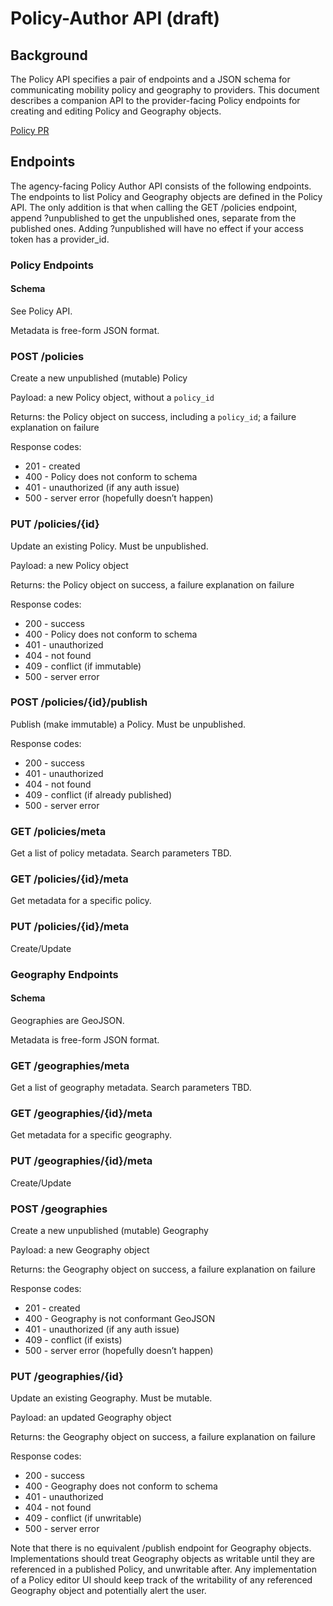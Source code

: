 # Policy-Author API (draft)

## Background

The Policy API specifies a pair of endpoints and a JSON schema for communicating mobility policy and geography to providers. This document describes a companion API to the provider-facing Policy endpoints for creating and editing Policy and Geography objects.

[Policy PR](https://github.com/CityOfLosAngeles/mobility-data-specification/pull/322)

## Endpoints

The agency-facing Policy Author API consists of the following endpoints. The endpoints to list Policy and Geography objects are defined in the Policy API. The only addition is that when calling the GET /policies endpoint, append ?unpublished to get the unpublished ones, separate from the published ones. Adding ?unpublished will have no effect if your access token has a provider_id.

### Policy Endpoints

#### Schema

See Policy API.

Metadata is free-form JSON format.

### POST /policies

Create a new unpublished (mutable) Policy

Payload: a new Policy object, without a `policy_id`

Returns: the Policy object on success, including a `policy_id`; a failure explanation on failure

Response codes:

- 201 - created
- 400 - Policy does not conform to schema
- 401 - unauthorized (if any auth issue)
- 500 - server error (hopefully doesn’t happen)

### PUT /policies/{id}

Update an existing Policy. Must be unpublished.

Payload: a new Policy object

Returns: the Policy object on success, a failure explanation on failure

Response codes:

- 200 - success
- 400 - Policy does not conform to schema
- 401 - unauthorized
- 404 - not found
- 409 - conflict (if immutable)
- 500 - server error

### POST /policies/{id}/publish

Publish (make immutable) a Policy. Must be unpublished.

Response codes:

- 200 - success
- 401 - unauthorized
- 404 - not found
- 409 - conflict (if already published)
- 500 - server error

### GET /policies/meta

Get a list of policy metadata. Search parameters TBD.

### GET /policies/{id}/meta

Get metadata for a specific policy.

### PUT /policies/{id}/meta

Create/Update

### Geography Endpoints

#### Schema

Geographies are GeoJSON.

Metadata is free-form JSON format.

### GET /geographies/meta

Get a list of geography metadata. Search parameters TBD.

### GET /geographies/{id}/meta

Get metadata for a specific geography.

### PUT /geographies/{id}/meta

Create/Update

### POST /geographies

Create a new unpublished (mutable) Geography

Payload: a new Geography object

Returns: the Geography object on success, a failure explanation on failure

Response codes:

- 201 - created
- 400 - Geography is not conformant GeoJSON
- 401 - unauthorized (if any auth issue)
- 409 - conflict (if exists)
- 500 - server error (hopefully doesn’t happen)

### PUT /geographies/{id}

Update an existing Geography. Must be mutable.

Payload: an updated Geography object

Returns: the Geography object on success, a failure explanation on failure

Response codes:

- 200 - success
- 400 - Geography does not conform to schema
- 401 - unauthorized
- 404 - not found
- 409 - conflict (if unwritable)
- 500 - server error

Note that there is no equivalent /publish endpoint for Geography objects. Implementations should treat Geography objects as writable until they are referenced in a published Policy, and unwritable after. Any implementation of a Policy editor UI should keep track of the writability of any referenced Geography object and potentially alert the user.
